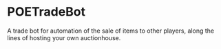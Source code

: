 # POETradeBot
A trade bot for automation of the sale of items to other players, along the lines of hosting your own auctionhouse.
